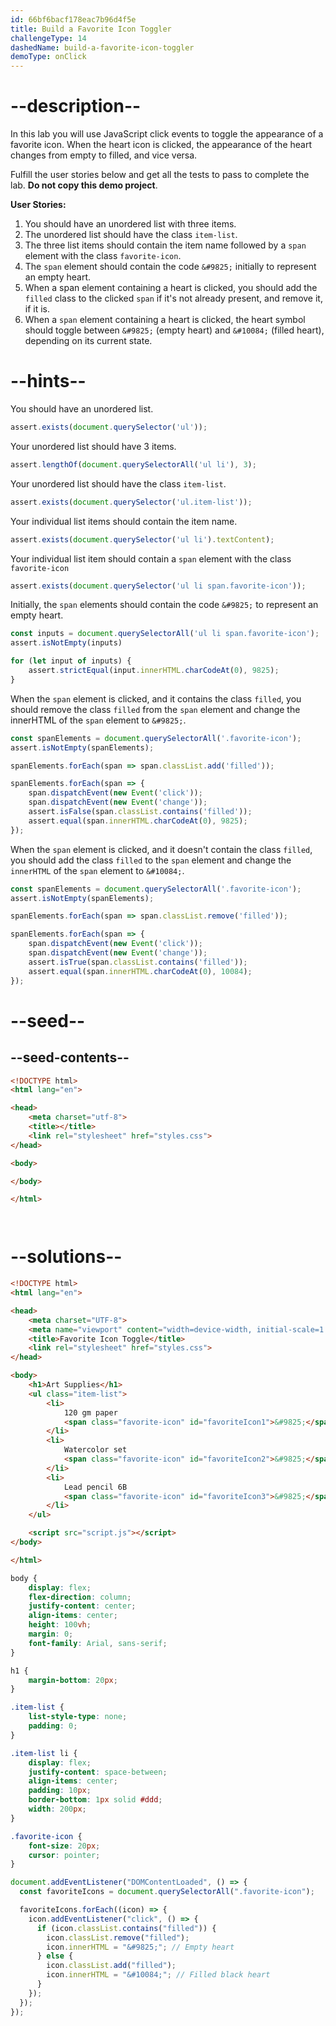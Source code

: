 ```yaml
---
id: 66bf6bacf178eac7b96d4f5e
title: Build a Favorite Icon Toggler
challengeType: 14
dashedName: build-a-favorite-icon-toggler
demoType: onClick
---
```


# --description--

In this lab you will use JavaScript click events to toggle the appearance of a favorite icon. When the heart icon is clicked, the appearance of the heart changes from empty to filled, and vice versa.

Fulfill the user stories below and get all the tests to pass to complete the lab. **Do not copy this demo project**.

**User Stories:**

1. You should have an unordered list with three items.
2. The unordered list should have the class `item-list`.
3. The three list items should contain the item name followed by a `span` element with the class `favorite-icon`.
4. The `span` element should contain the code `&#9825;` initially to represent an empty heart.
5. When a span element containing a heart is clicked, you should add the `filled` class to the clicked `span` if it's not already present, and remove it, if it is.
6. When a `span` element containing a heart is clicked, the heart symbol should toggle between `&#9825;` (empty heart) and `&#10084;` (filled heart), depending on its current state.

# --hints--

You should have an unordered list.

```js
assert.exists(document.querySelector('ul'));
```

Your unordered list should have 3 items.

```js
assert.lengthOf(document.querySelectorAll('ul li'), 3);
```

Your unordered list should have the class `item-list`.

```js
assert.exists(document.querySelector('ul.item-list'));
```

Your individual list items should contain the item name.

```js
assert.exists(document.querySelector('ul li').textContent);

```

Your individual list item should contain a  `span` element with the class `favorite-icon` 

```js
assert.exists(document.querySelector('ul li span.favorite-icon'));
```

Initially, the `span` elements should contain the code `&#9825;` to represent an empty heart.

```js
const inputs = document.querySelectorAll('ul li span.favorite-icon');
assert.isNotEmpty(inputs)

for (let input of inputs) {
    assert.strictEqual(input.innerHTML.charCodeAt(0), 9825);
}
```

When the `span` element is clicked, and it contains the class `filled`, you should remove the class `filled` from the `span` element and change the innerHTML of the `span` element to `&#9825;`.

```js
const spanElements = document.querySelectorAll('.favorite-icon');
assert.isNotEmpty(spanElements);

spanElements.forEach(span => span.classList.add('filled'));

spanElements.forEach(span => {
    span.dispatchEvent(new Event('click'));
    span.dispatchEvent(new Event('change'));
    assert.isFalse(span.classList.contains('filled'));
    assert.equal(span.innerHTML.charCodeAt(0), 9825);
});
```

When the `span` element is clicked, and it doesn't contain the class `filled`, you should add the class `filled` to the `span` element and change the `innerHTML` of the `span` element to `&#10084;`.

```js
const spanElements = document.querySelectorAll('.favorite-icon');
assert.isNotEmpty(spanElements);

spanElements.forEach(span => span.classList.remove('filled'));

spanElements.forEach(span => {
    span.dispatchEvent(new Event('click'));
    span.dispatchEvent(new Event('change'));
    assert.isTrue(span.classList.contains('filled'));
    assert.equal(span.innerHTML.charCodeAt(0), 10084);
});
```

# --seed--

## --seed-contents--

```html
<!DOCTYPE html>
<html lang="en">

<head>
    <meta charset="utf-8">
    <title></title>
    <link rel="stylesheet" href="styles.css">
</head>

<body>

</body>

</html>
```

```css

```

```js

```

# --solutions--

```html
<!DOCTYPE html>
<html lang="en">

<head>
    <meta charset="UTF-8">
    <meta name="viewport" content="width=device-width, initial-scale=1.0">
    <title>Favorite Icon Toggle</title>
    <link rel="stylesheet" href="styles.css">
</head>

<body>
    <h1>Art Supplies</h1>
    <ul class="item-list">
        <li>
            120 gm paper
            <span class="favorite-icon" id="favoriteIcon1">&#9825;</span>
        </li>
        <li>
            Watercolor set
            <span class="favorite-icon" id="favoriteIcon2">&#9825;</span>
        </li>
        <li>
            Lead pencil 6B
            <span class="favorite-icon" id="favoriteIcon3">&#9825;</span>
        </li>
    </ul>

    <script src="script.js"></script>
</body>

</html>
```

```css
body {
    display: flex;
    flex-direction: column;
    justify-content: center;
    align-items: center;
    height: 100vh;
    margin: 0;
    font-family: Arial, sans-serif;
}

h1 {
    margin-bottom: 20px;
}

.item-list {
    list-style-type: none;
    padding: 0;
}

.item-list li {
    display: flex;
    justify-content: space-between;
    align-items: center;
    padding: 10px;
    border-bottom: 1px solid #ddd;
    width: 200px;
}

.favorite-icon {
    font-size: 20px;
    cursor: pointer;
}
```

```js
document.addEventListener("DOMContentLoaded", () => {
  const favoriteIcons = document.querySelectorAll(".favorite-icon");

  favoriteIcons.forEach((icon) => {
    icon.addEventListener("click", () => {
      if (icon.classList.contains("filled")) {
        icon.classList.remove("filled");
        icon.innerHTML = "&#9825;"; // Empty heart
      } else {
        icon.classList.add("filled");
        icon.innerHTML = "&#10084;"; // Filled black heart
      }
    });
  });
});
```
